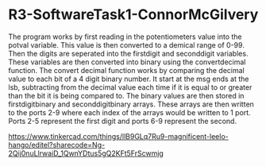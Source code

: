 # R3-SoftwareTask1-ConnorMcGilvery
The program works by first reading in the potentiometers value into the potval 
variable. This value is then converted to a demical range of 0-99. Then the digits 
are seperated into the firstdigit and seconddigit variables. These variables are then 
converted into binary using the convertdecimal function. The convert decimal function works 
by comparing the decimal value to each bit of a 4 digit binary number. It start at the msg 
ends at the lsb, subtracting from the decimal value each time if it is equal to or greater 
than the bit it is being compared to. The binary values are then stored in firstdigitbinary 
and seconddigitbinary arrays. These arrays are then written to the ports 2-9 where each 
index of the arrays would be written to 1 port. Ports 2-5 represent the first digit and
ports 6-9 represent the second.

https://www.tinkercad.com/things/llB9GLq7Ru9-magnificent-leelo-hango/editel?sharecode=Ng-2Qij0nuLlrwaiD_1QwnYDtus5gQ2KFt5FrScwmjg
